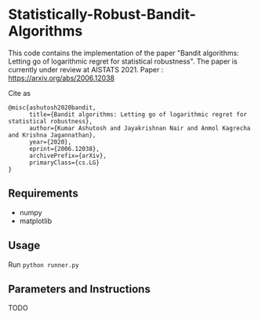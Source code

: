 # Statistically-Robust-Bandit-Algorithms

This code contains the implementation of the paper "Bandit algorithms: Letting go of logarithmic regret
for statistical robustness". The paper is currently under review at AISTATS 2021.
Paper : https://arxiv.org/abs/2006.12038

Cite as
```
@misc{ashutosh2020bandit,
      title={Bandit algorithms: Letting go of logarithmic regret for statistical robustness},
      author={Kumar Ashutosh and Jayakrishnan Nair and Anmol Kagrecha and Krishna Jagannathan},
      year={2020},
      eprint={2006.12038},
      archivePrefix={arXiv},
      primaryClass={cs.LG}
}
```

## Requirements
* numpy
* matplotlib

## Usage

Run `python runner.py`

## Parameters and Instructions

TODO
